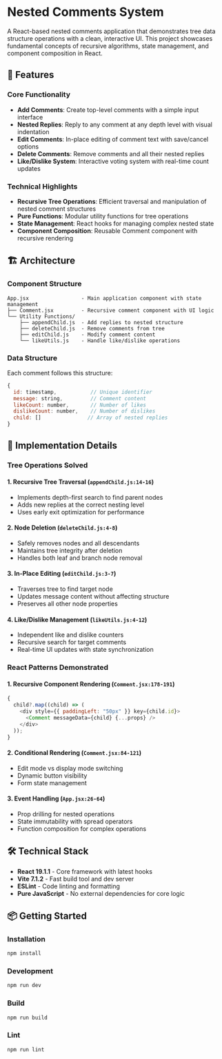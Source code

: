 # Nested Comments System

A React-based nested comments application that demonstrates tree data structure operations with a clean, interactive UI. This project showcases fundamental concepts of recursive algorithms, state management, and component composition in React.

## 🚀 Features

### Core Functionality

- **Add Comments**: Create top-level comments with a simple input interface
- **Nested Replies**: Reply to any comment at any depth level with visual indentation
- **Edit Comments**: In-place editing of comment text with save/cancel options
- **Delete Comments**: Remove comments and all their nested replies
- **Like/Dislike System**: Interactive voting system with real-time count updates

### Technical Highlights

- **Recursive Tree Operations**: Efficient traversal and manipulation of nested comment structures
- **Pure Functions**: Modular utility functions for tree operations
- **State Management**: React hooks for managing complex nested state
- **Component Composition**: Reusable Comment component with recursive rendering

## 🏗️ Architecture

### Component Structure

```
App.jsx                 - Main application component with state management
├── Comment.jsx         - Recursive comment component with UI logic
└── Utility Functions/
    ├── appendChild.js  - Add replies to nested structure
    ├── deleteChild.js  - Remove comments from tree
    ├── editChild.js    - Modify comment content
    └── likeUtils.js    - Handle like/dislike operations
```

### Data Structure

Each comment follows this structure:

```javascript
{
  id: timestamp,           // Unique identifier
  message: string,         // Comment content
  likeCount: number,       // Number of likes
  dislikeCount: number,    // Number of dislikes
  child: []               // Array of nested replies
}
```

## 🔧 Implementation Details

### Tree Operations Solved

#### 1. **Recursive Tree Traversal** (`appendChild.js:14-16`)

- Implements depth-first search to find parent nodes
- Adds new replies at the correct nesting level
- Uses early exit optimization for performance

#### 2. **Node Deletion** (`deleteChild.js:4-8`)

- Safely removes nodes and all descendants
- Maintains tree integrity after deletion
- Handles both leaf and branch node removal

#### 3. **In-Place Editing** (`editChild.js:3-7`)

- Traverses tree to find target node
- Updates message content without affecting structure
- Preserves all other node properties

#### 4. **Like/Dislike Management** (`likeUtils.js:4-12`)

- Independent like and dislike counters
- Recursive search for target comments
- Real-time UI updates with state synchronization

### React Patterns Demonstrated

#### 1. **Recursive Component Rendering** (`Comment.jsx:178-191`)

```javascript
{
  child?.map((child) => (
    <div style={{ paddingLeft: "50px" }} key={child.id}>
      <Comment messageData={child} {...props} />
    </div>
  ));
}
```

#### 2. **Conditional Rendering** (`Comment.jsx:84-121`)

- Edit mode vs display mode switching
- Dynamic button visibility
- Form state management

#### 3. **Event Handling** (`App.jsx:26-64`)

- Prop drilling for nested operations
- State immutability with spread operators
- Function composition for complex operations

## 🛠️ Technical Stack

- **React 19.1.1** - Core framework with latest hooks
- **Vite 7.1.2** - Fast build tool and dev server
- **ESLint** - Code linting and formatting
- **Pure JavaScript** - No external dependencies for core logic

## 📦 Getting Started

### Installation

```bash
npm install
```

### Development

```bash
npm run dev
```

### Build

```bash
npm run build
```

### Lint

```bash
npm run lint
```
